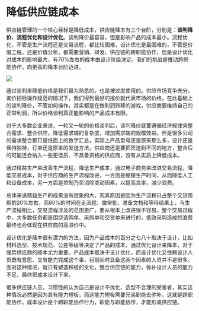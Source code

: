 # 降低供应链成本

供应链管理的一个核心目标是降低成本，供应链降本有三个台阶，分别是：**谈判降价、流程优化和设计优化**。谈判降价最容易，但是影响产品的成本最小。流程优化，不管是生产流程还是交易流程，都比较困难，设计优化是最困难的，不管是价值工程，还是价值分析，都需要营销、研发、供应链的跨职能协作，但是设计优化对成本的影响最大，有70%左右的成本由设计阶级决定。我们的挑战是推动跨职能协作，向更高的降本台阶迈进。

![](https://s3.bmp.ovh/imgs/2022/09/08/a1319a14ddafa5cb.png)


通过谈判来降低价格是我们最为熟悉的，也是被过度使用的。供应市场竞争充分，询价招标操作规范的情况下，我们得到最好的报价就代表市场的价格，在此基础上的谈判降价，不管如何操作，其实都是在做利润转移的游戏，供应商要维持自己的正常利润，所以价格谈判真正能影响的产品成本有限。

对于大多数企业来说，一轮又一轮的价格谈判后，谈判降价就要遵循经济规律来整合需求、整合供应，降低需求端的复杂度，增加需求端的规模效益。但是很多公司的需求整合都只是纸面上的数字汇总，实际上产品型号还是原来那么多，设计还是保持独特，订单还是原来的发送方法，供应商还是要把货送到不同的地方，整合后的可能还会纳入一些更低质、不具备资格的供应商，没有从实质上降低成本。

通过精益生产来改善生产流程，降低生产成本，通过电子商务来改进交易流程，降低交易成本，对于供应商的生产流程改进，一方面是缩短生产时间，从而降低人工和设备成本，另一方面是控制乃至消除变动因素，以提高良率，减少浪费。

总体来说精益生产的成果没有想象的大，究其原因是因为生产流程只占整个交货周期的20%左右，而80%的时间在走流程、做审批、准备文档和等待结果上，与生产流程相比，交易流程涉及的范围更广，要从根本上改进很不容易。整个交易过程中，大多数任务都是围绕请购单、采购单和交货单来进行的，低效采购造成的浪费最终也会体现在供应商的高溢价中。

设计优化是降本很有潜力的方法，因为产品成本的百分之七八十取决于设计，比如材料选型、技术规范、公差等级等决定了产品的成本，通过优化设计来降本，对于强势供应商的降本尤为重要。产品成本取决于设计优化，而设计优化又依赖设计人员既有意愿、又有能力完成这个事，目前同时具备这两个因素的人员并不是很多。面对这种情况，就只有塑造积极的文化，整合供应链的能力，弥补设计人员的能力不足，最终把成本设计下来。

很多供应链人员，习惯性的认为自己是设计不优化、选型不合理的受害者，其实这种情况必然是因为其有能力短板，而这能力短板需要兄弟职能去弥补，这就是跨职能协作。成本设计是个跨职能协作行为，职能与职能协作，才能形成供应链。